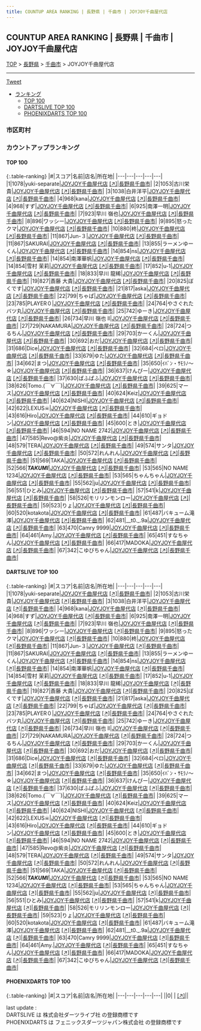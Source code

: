 ```yaml
---
title: COUNTUP AREA RANKING | 長野県 | 千曲市 | JOYJOY千曲屋代店
---
```

## COUNTUP AREA RANKING | 長野県 | 千曲市 | JOYJOY千曲屋代店

[TOP](/darts/rank/) > [長野県](/darts/rank/長野県/) > [千曲市](/darts/rank/長野県/千曲市/) > JOYJOY千曲屋代店

___

<a href="https://twitter.com/share?ref_src=twsrc%5Etfw" data-text="COUNTUP AREA RANKING | 長野県千曲市JOYJOY千曲屋代店" class="twitter-share-button" data-hashtags="DARTSLIVE,PHOENIXDARTS,darts,ダーツ" data-show-count="false">Tweet</a>

* [ランキング](#カウントアップランキング)
    * [TOP 100](#top-100)
    * [DARTSLIVE TOP 100](#dartslive-top-100)
    * [PHOENIXDARTS TOP 100](#phoenixdarts-top-100)

### 市区町村

<ul>

</ul>

### カウントアップランキング

#### TOP 100



{:.table-ranking}
|#|スコア|名前|店名|所在地|
|---|---|---|---|---|
|1|1078|<span class="rank-name-dl">yuki-separate</span>|<a href="/darts/rank/shops/574e4728aeb49d6d5f9f3321c1147265.html">JOYJOY千曲屋代店</a> <a href="https://search.dartslive.com/jp/shop/574e4728aeb49d6d5f9f3321c1147265">[↗]</a>|<a href="/darts/rank/長野県/千曲市">長野県千曲市</a>|
|2|1053|<span class="rank-name-dl">古川栄貴</span>|<a href="/darts/rank/shops/574e4728aeb49d6d5f9f3321c1147265.html">JOYJOY千曲屋代店</a> <a href="https://search.dartslive.com/jp/shop/574e4728aeb49d6d5f9f3321c1147265">[↗]</a>|<a href="/darts/rank/長野県/千曲市">長野県千曲市</a>|
|3|1038|<span class="rank-name-dl">白井洋平</span>|<a href="/darts/rank/shops/574e4728aeb49d6d5f9f3321c1147265.html">JOYJOY千曲屋代店</a> <a href="https://search.dartslive.com/jp/shop/574e4728aeb49d6d5f9f3321c1147265">[↗]</a>|<a href="/darts/rank/長野県/千曲市">長野県千曲市</a>|
|4|968|<span class="rank-name-dl">kana</span>|<a href="/darts/rank/shops/574e4728aeb49d6d5f9f3321c1147265.html">JOYJOY千曲屋代店</a> <a href="https://search.dartslive.com/jp/shop/574e4728aeb49d6d5f9f3321c1147265">[↗]</a>|<a href="/darts/rank/長野県/千曲市">長野県千曲市</a>|
|4|968|<span class="rank-name-dl">すず</span>|<a href="/darts/rank/shops/574e4728aeb49d6d5f9f3321c1147265.html">JOYJOY千曲屋代店</a> <a href="https://search.dartslive.com/jp/shop/574e4728aeb49d6d5f9f3321c1147265">[↗]</a>|<a href="/darts/rank/長野県/千曲市">長野県千曲市</a>|
|6|925|<span class="rank-name-dl">南澤一明</span>|<a href="/darts/rank/shops/574e4728aeb49d6d5f9f3321c1147265.html">JOYJOY千曲屋代店</a> <a href="https://search.dartslive.com/jp/shop/574e4728aeb49d6d5f9f3321c1147265">[↗]</a>|<a href="/darts/rank/長野県/千曲市">長野県千曲市</a>|
|7|923|<span class="rank-name-dl">早川 嶺也</span>|<a href="/darts/rank/shops/574e4728aeb49d6d5f9f3321c1147265.html">JOYJOY千曲屋代店</a> <a href="https://search.dartslive.com/jp/shop/574e4728aeb49d6d5f9f3321c1147265">[↗]</a>|<a href="/darts/rank/長野県/千曲市">長野県千曲市</a>|
|8|896|<span class="rank-name-dl">ワッシー</span>|<a href="/darts/rank/shops/574e4728aeb49d6d5f9f3321c1147265.html">JOYJOY千曲屋代店</a> <a href="https://search.dartslive.com/jp/shop/574e4728aeb49d6d5f9f3321c1147265">[↗]</a>|<a href="/darts/rank/長野県/千曲市">長野県千曲市</a>|
|9|895|<span class="rank-name-dl">怒ったクマ</span>|<a href="/darts/rank/shops/574e4728aeb49d6d5f9f3321c1147265.html">JOYJOY千曲屋代店</a> <a href="https://search.dartslive.com/jp/shop/574e4728aeb49d6d5f9f3321c1147265">[↗]</a>|<a href="/darts/rank/長野県/千曲市">長野県千曲市</a>|
|10|880|<span class="rank-name-dl">柊</span>|<a href="/darts/rank/shops/574e4728aeb49d6d5f9f3321c1147265.html">JOYJOY千曲屋代店</a> <a href="https://search.dartslive.com/jp/shop/574e4728aeb49d6d5f9f3321c1147265">[↗]</a>|<a href="/darts/rank/長野県/千曲市">長野県千曲市</a>|
|11|867|<span class="rank-name-dl">Jun-３</span>|<a href="/darts/rank/shops/574e4728aeb49d6d5f9f3321c1147265.html">JOYJOY千曲屋代店</a> <a href="https://search.dartslive.com/jp/shop/574e4728aeb49d6d5f9f3321c1147265">[↗]</a>|<a href="/darts/rank/長野県/千曲市">長野県千曲市</a>|
|11|867|<span class="rank-name-dl">SAKURAI</span>|<a href="/darts/rank/shops/574e4728aeb49d6d5f9f3321c1147265.html">JOYJOY千曲屋代店</a> <a href="https://search.dartslive.com/jp/shop/574e4728aeb49d6d5f9f3321c1147265">[↗]</a>|<a href="/darts/rank/長野県/千曲市">長野県千曲市</a>|
|13|855|<span class="rank-name-dl">ラーメンゆーくん</span>|<a href="/darts/rank/shops/574e4728aeb49d6d5f9f3321c1147265.html">JOYJOY千曲屋代店</a> <a href="https://search.dartslive.com/jp/shop/574e4728aeb49d6d5f9f3321c1147265">[↗]</a>|<a href="/darts/rank/長野県/千曲市">長野県千曲市</a>|
|14|854|<span class="rank-name-dl">ns</span>|<a href="/darts/rank/shops/574e4728aeb49d6d5f9f3321c1147265.html">JOYJOY千曲屋代店</a> <a href="https://search.dartslive.com/jp/shop/574e4728aeb49d6d5f9f3321c1147265">[↗]</a>|<a href="/darts/rank/長野県/千曲市">長野県千曲市</a>|
|14|854|<span class="rank-name-dl">南澤華帆</span>|<a href="/darts/rank/shops/574e4728aeb49d6d5f9f3321c1147265.html">JOYJOY千曲屋代店</a> <a href="https://search.dartslive.com/jp/shop/574e4728aeb49d6d5f9f3321c1147265">[↗]</a>|<a href="/darts/rank/長野県/千曲市">長野県千曲市</a>|
|14|854|<span class="rank-name-dl">雪村 茉莉</span>|<a href="/darts/rank/shops/574e4728aeb49d6d5f9f3321c1147265.html">JOYJOY千曲屋代店</a> <a href="https://search.dartslive.com/jp/shop/574e4728aeb49d6d5f9f3321c1147265">[↗]</a>|<a href="/darts/rank/長野県/千曲市">長野県千曲市</a>|
|17|852|<span class="rank-name-dl">u-1</span>|<a href="/darts/rank/shops/574e4728aeb49d6d5f9f3321c1147265.html">JOYJOY千曲屋代店</a> <a href="https://search.dartslive.com/jp/shop/574e4728aeb49d6d5f9f3321c1147265">[↗]</a>|<a href="/darts/rank/長野県/千曲市">長野県千曲市</a>|
|18|833|<span class="rank-name-dl">早川 龍稀</span>|<a href="/darts/rank/shops/574e4728aeb49d6d5f9f3321c1147265.html">JOYJOY千曲屋代店</a> <a href="https://search.dartslive.com/jp/shop/574e4728aeb49d6d5f9f3321c1147265">[↗]</a>|<a href="/darts/rank/長野県/千曲市">長野県千曲市</a>|
|19|827|<span class="rank-name-dl">斎藤 大貴</span>|<a href="/darts/rank/shops/574e4728aeb49d6d5f9f3321c1147265.html">JOYJOY千曲屋代店</a> <a href="https://search.dartslive.com/jp/shop/574e4728aeb49d6d5f9f3321c1147265">[↗]</a>|<a href="/darts/rank/長野県/千曲市">長野県千曲市</a>|
|20|825|<span class="rank-name-dl">ぼくです</span>|<a href="/darts/rank/shops/574e4728aeb49d6d5f9f3321c1147265.html">JOYJOY千曲屋代店</a> <a href="https://search.dartslive.com/jp/shop/574e4728aeb49d6d5f9f3321c1147265">[↗]</a>|<a href="/darts/rank/長野県/千曲市">長野県千曲市</a>|
|21|817|<span class="rank-name-dl">aska</span>|<a href="/darts/rank/shops/574e4728aeb49d6d5f9f3321c1147265.html">JOYJOY千曲屋代店</a> <a href="https://search.dartslive.com/jp/shop/574e4728aeb49d6d5f9f3321c1147265">[↗]</a>|<a href="/darts/rank/長野県/千曲市">長野県千曲市</a>|
|22|799|<span class="rank-name-dl">ちゃぱ</span>|<a href="/darts/rank/shops/574e4728aeb49d6d5f9f3321c1147265.html">JOYJOY千曲屋代店</a> <a href="https://search.dartslive.com/jp/shop/574e4728aeb49d6d5f9f3321c1147265">[↗]</a>|<a href="/darts/rank/長野県/千曲市">長野県千曲市</a>|
|23|785|<span class="rank-name-dl">PLAYER０</span>|<a href="/darts/rank/shops/574e4728aeb49d6d5f9f3321c1147265.html">JOYJOY千曲屋代店</a> <a href="https://search.dartslive.com/jp/shop/574e4728aeb49d6d5f9f3321c1147265">[↗]</a>|<a href="/darts/rank/長野県/千曲市">長野県千曲市</a>|
|24|764|<span class="rank-name-dl">やさぐれたバツ丸</span>|<a href="/darts/rank/shops/574e4728aeb49d6d5f9f3321c1147265.html">JOYJOY千曲屋代店</a> <a href="https://search.dartslive.com/jp/shop/574e4728aeb49d6d5f9f3321c1147265">[↗]</a>|<a href="/darts/rank/長野県/千曲市">長野県千曲市</a>|
|25|742|<span class="rank-name-dl">ゆーき</span>|<a href="/darts/rank/shops/574e4728aeb49d6d5f9f3321c1147265.html">JOYJOY千曲屋代店</a> <a href="https://search.dartslive.com/jp/shop/574e4728aeb49d6d5f9f3321c1147265">[↗]</a>|<a href="/darts/rank/長野県/千曲市">長野県千曲市</a>|
|26|734|<span class="rank-name-dl">早川 嶺也 ll</span>|<a href="/darts/rank/shops/574e4728aeb49d6d5f9f3321c1147265.html">JOYJOY千曲屋代店</a> <a href="https://search.dartslive.com/jp/shop/574e4728aeb49d6d5f9f3321c1147265">[↗]</a>|<a href="/darts/rank/長野県/千曲市">長野県千曲市</a>|
|27|729|<span class="rank-name-dl">NAKAMURA</span>|<a href="/darts/rank/shops/574e4728aeb49d6d5f9f3321c1147265.html">JOYJOY千曲屋代店</a> <a href="https://search.dartslive.com/jp/shop/574e4728aeb49d6d5f9f3321c1147265">[↗]</a>|<a href="/darts/rank/長野県/千曲市">長野県千曲市</a>|
|28|724|<span class="rank-name-dl">つるちん</span>|<a href="/darts/rank/shops/574e4728aeb49d6d5f9f3321c1147265.html">JOYJOY千曲屋代店</a> <a href="https://search.dartslive.com/jp/shop/574e4728aeb49d6d5f9f3321c1147265">[↗]</a>|<a href="/darts/rank/長野県/千曲市">長野県千曲市</a>|
|29|703|<span class="rank-name-dl">かーくん</span>|<a href="/darts/rank/shops/574e4728aeb49d6d5f9f3321c1147265.html">JOYJOY千曲屋代店</a> <a href="https://search.dartslive.com/jp/shop/574e4728aeb49d6d5f9f3321c1147265">[↗]</a>|<a href="/darts/rank/長野県/千曲市">長野県千曲市</a>|
|30|692|<span class="rank-name-dl">おだ</span>|<a href="/darts/rank/shops/574e4728aeb49d6d5f9f3321c1147265.html">JOYJOY千曲屋代店</a> <a href="https://search.dartslive.com/jp/shop/574e4728aeb49d6d5f9f3321c1147265">[↗]</a>|<a href="/darts/rank/長野県/千曲市">長野県千曲市</a>|
|31|686|<span class="rank-name-dl">Dice</span>|<a href="/darts/rank/shops/574e4728aeb49d6d5f9f3321c1147265.html">JOYJOY千曲屋代店</a> <a href="https://search.dartslive.com/jp/shop/574e4728aeb49d6d5f9f3321c1147265">[↗]</a>|<a href="/darts/rank/長野県/千曲市">長野県千曲市</a>|
|32|684|<span class="rank-name-dl">ペロ</span>|<a href="/darts/rank/shops/574e4728aeb49d6d5f9f3321c1147265.html">JOYJOY千曲屋代店</a> <a href="https://search.dartslive.com/jp/shop/574e4728aeb49d6d5f9f3321c1147265">[↗]</a>|<a href="/darts/rank/長野県/千曲市">長野県千曲市</a>|
|33|679|<span class="rank-name-dl">ゆた</span>|<a href="/darts/rank/shops/574e4728aeb49d6d5f9f3321c1147265.html">JOYJOY千曲屋代店</a> <a href="https://search.dartslive.com/jp/shop/574e4728aeb49d6d5f9f3321c1147265">[↗]</a>|<a href="/darts/rank/長野県/千曲市">長野県千曲市</a>|
|34|662|<span class="rank-name-dl">まつ</span>|<a href="/darts/rank/shops/574e4728aeb49d6d5f9f3321c1147265.html">JOYJOY千曲屋代店</a> <a href="https://search.dartslive.com/jp/shop/574e4728aeb49d6d5f9f3321c1147265">[↗]</a>|<a href="/darts/rank/長野県/千曲市">長野県千曲市</a>|
|35|650|<span class="rank-name-dl">ｲﾊﾞﾝ・ｻﾓﾗﾉ～☆</span>|<a href="/darts/rank/shops/574e4728aeb49d6d5f9f3321c1147265.html">JOYJOY千曲屋代店</a> <a href="https://search.dartslive.com/jp/shop/574e4728aeb49d6d5f9f3321c1147265">[↗]</a>|<a href="/darts/rank/長野県/千曲市">長野県千曲市</a>|
|36|637|<span class="rank-name-dl">けんぴー</span>|<a href="/darts/rank/shops/574e4728aeb49d6d5f9f3321c1147265.html">JOYJOY千曲屋代店</a> <a href="https://search.dartslive.com/jp/shop/574e4728aeb49d6d5f9f3321c1147265">[↗]</a>|<a href="/darts/rank/長野県/千曲市">長野県千曲市</a>|
|37|630|<span class="rank-name-dl">ぱふぱふ</span>|<a href="/darts/rank/shops/574e4728aeb49d6d5f9f3321c1147265.html">JOYJOY千曲屋代店</a> <a href="https://search.dartslive.com/jp/shop/574e4728aeb49d6d5f9f3321c1147265">[↗]</a>|<a href="/darts/rank/長野県/千曲市">長野県千曲市</a>|
|38|626|<span class="rank-name-dl">Tomo.(￣∀￣)</span>|<a href="/darts/rank/shops/574e4728aeb49d6d5f9f3321c1147265.html">JOYJOY千曲屋代店</a> <a href="https://search.dartslive.com/jp/shop/574e4728aeb49d6d5f9f3321c1147265">[↗]</a>|<a href="/darts/rank/長野県/千曲市">長野県千曲市</a>|
|39|625|<span class="rank-name-dl">マース</span>|<a href="/darts/rank/shops/574e4728aeb49d6d5f9f3321c1147265.html">JOYJOY千曲屋代店</a> <a href="https://search.dartslive.com/jp/shop/574e4728aeb49d6d5f9f3321c1147265">[↗]</a>|<a href="/darts/rank/長野県/千曲市">長野県千曲市</a>|
|40|624|<span class="rank-name-dl">Keiz</span>|<a href="/darts/rank/shops/574e4728aeb49d6d5f9f3321c1147265.html">JOYJOY千曲屋代店</a> <a href="https://search.dartslive.com/jp/shop/574e4728aeb49d6d5f9f3321c1147265">[↗]</a>|<a href="/darts/rank/長野県/千曲市">長野県千曲市</a>|
|40|624|<span class="rank-name-dl">NISHI</span>|<a href="/darts/rank/shops/574e4728aeb49d6d5f9f3321c1147265.html">JOYJOY千曲屋代店</a> <a href="https://search.dartslive.com/jp/shop/574e4728aeb49d6d5f9f3321c1147265">[↗]</a>|<a href="/darts/rank/長野県/千曲市">長野県千曲市</a>|
|42|622|<span class="rank-name-dl">LEXUS☠</span>|<a href="/darts/rank/shops/574e4728aeb49d6d5f9f3321c1147265.html">JOYJOY千曲屋代店</a> <a href="https://search.dartslive.com/jp/shop/574e4728aeb49d6d5f9f3321c1147265">[↗]</a>|<a href="/darts/rank/長野県/千曲市">長野県千曲市</a>|
|43|616|<span class="rank-name-dl">Hiro</span>|<a href="/darts/rank/shops/574e4728aeb49d6d5f9f3321c1147265.html">JOYJOY千曲屋代店</a> <a href="https://search.dartslive.com/jp/shop/574e4728aeb49d6d5f9f3321c1147265">[↗]</a>|<a href="/darts/rank/長野県/千曲市">長野県千曲市</a>|
|44|610|<span class="rank-name-dl">ギョドン</span>|<a href="/darts/rank/shops/574e4728aeb49d6d5f9f3321c1147265.html">JOYJOY千曲屋代店</a> <a href="https://search.dartslive.com/jp/shop/574e4728aeb49d6d5f9f3321c1147265">[↗]</a>|<a href="/darts/rank/長野県/千曲市">長野県千曲市</a>|
|45|600|<span class="rank-name-dl">とき</span>|<a href="/darts/rank/shops/574e4728aeb49d6d5f9f3321c1147265.html">JOYJOY千曲屋代店</a> <a href="https://search.dartslive.com/jp/shop/574e4728aeb49d6d5f9f3321c1147265">[↗]</a>|<a href="/darts/rank/長野県/千曲市">長野県千曲市</a>|
|46|594|<span class="rank-name-dl">NO NAME 2742</span>|<a href="/darts/rank/shops/574e4728aeb49d6d5f9f3321c1147265.html">JOYJOY千曲屋代店</a> <a href="https://search.dartslive.com/jp/shop/574e4728aeb49d6d5f9f3321c1147265">[↗]</a>|<a href="/darts/rank/長野県/千曲市">長野県千曲市</a>|
|47|585|<span class="rank-name-dl">Revo@紫炎</span>|<a href="/darts/rank/shops/574e4728aeb49d6d5f9f3321c1147265.html">JOYJOY千曲屋代店</a> <a href="https://search.dartslive.com/jp/shop/574e4728aeb49d6d5f9f3321c1147265">[↗]</a>|<a href="/darts/rank/長野県/千曲市">長野県千曲市</a>|
|48|579|<span class="rank-name-dl">TERA</span>|<a href="/darts/rank/shops/574e4728aeb49d6d5f9f3321c1147265.html">JOYJOY千曲屋代店</a> <a href="https://search.dartslive.com/jp/shop/574e4728aeb49d6d5f9f3321c1147265">[↗]</a>|<a href="/darts/rank/長野県/千曲市">長野県千曲市</a>|
|49|574|<span class="rank-name-dl">サンタ</span>|<a href="/darts/rank/shops/574e4728aeb49d6d5f9f3321c1147265.html">JOYJOY千曲屋代店</a> <a href="https://search.dartslive.com/jp/shop/574e4728aeb49d6d5f9f3321c1147265">[↗]</a>|<a href="/darts/rank/長野県/千曲市">長野県千曲市</a>|
|50|572|<span class="rank-name-dl">れんれん</span>|<a href="/darts/rank/shops/574e4728aeb49d6d5f9f3321c1147265.html">JOYJOY千曲屋代店</a> <a href="https://search.dartslive.com/jp/shop/574e4728aeb49d6d5f9f3321c1147265">[↗]</a>|<a href="/darts/rank/長野県/千曲市">長野県千曲市</a>|
|51|569|<span class="rank-name-dl">TAKA</span>|<a href="/darts/rank/shops/574e4728aeb49d6d5f9f3321c1147265.html">JOYJOY千曲屋代店</a> <a href="https://search.dartslive.com/jp/shop/574e4728aeb49d6d5f9f3321c1147265">[↗]</a>|<a href="/darts/rank/長野県/千曲市">長野県千曲市</a>|
|52|566|<span class="rank-name-dl">___TAKUMI___</span>|<a href="/darts/rank/shops/574e4728aeb49d6d5f9f3321c1147265.html">JOYJOY千曲屋代店</a> <a href="https://search.dartslive.com/jp/shop/574e4728aeb49d6d5f9f3321c1147265">[↗]</a>|<a href="/darts/rank/長野県/千曲市">長野県千曲市</a>|
|53|565|<span class="rank-name-dl">NO NAME 1234</span>|<a href="/darts/rank/shops/574e4728aeb49d6d5f9f3321c1147265.html">JOYJOY千曲屋代店</a> <a href="https://search.dartslive.com/jp/shop/574e4728aeb49d6d5f9f3321c1147265">[↗]</a>|<a href="/darts/rank/長野県/千曲市">長野県千曲市</a>|
|53|565|<span class="rank-name-dl">ちゃんちゃん</span>|<a href="/darts/rank/shops/574e4728aeb49d6d5f9f3321c1147265.html">JOYJOY千曲屋代店</a> <a href="https://search.dartslive.com/jp/shop/574e4728aeb49d6d5f9f3321c1147265">[↗]</a>|<a href="/darts/rank/長野県/千曲市">長野県千曲市</a>|
|55|562|<span class="rank-name-dl">ju</span>|<a href="/darts/rank/shops/574e4728aeb49d6d5f9f3321c1147265.html">JOYJOY千曲屋代店</a> <a href="https://search.dartslive.com/jp/shop/574e4728aeb49d6d5f9f3321c1147265">[↗]</a>|<a href="/darts/rank/長野県/千曲市">長野県千曲市</a>|
|56|551|<span class="rank-name-dl">ひとみ</span>|<a href="/darts/rank/shops/574e4728aeb49d6d5f9f3321c1147265.html">JOYJOY千曲屋代店</a> <a href="https://search.dartslive.com/jp/shop/574e4728aeb49d6d5f9f3321c1147265">[↗]</a>|<a href="/darts/rank/長野県/千曲市">長野県千曲市</a>|
|57|541|<span class="rank-name-dl">k</span>|<a href="/darts/rank/shops/574e4728aeb49d6d5f9f3321c1147265.html">JOYJOY千曲屋代店</a> <a href="https://search.dartslive.com/jp/shop/574e4728aeb49d6d5f9f3321c1147265">[↗]</a>|<a href="/darts/rank/長野県/千曲市">長野県千曲市</a>|
|58|526|<span class="rank-name-dl">モリリンモンロー</span>|<a href="/darts/rank/shops/574e4728aeb49d6d5f9f3321c1147265.html">JOYJOY千曲屋代店</a> <a href="https://search.dartslive.com/jp/shop/574e4728aeb49d6d5f9f3321c1147265">[↗]</a>|<a href="/darts/rank/長野県/千曲市">長野県千曲市</a>|
|59|523|<span class="rank-name-dl">りょ</span>|<a href="/darts/rank/shops/574e4728aeb49d6d5f9f3321c1147265.html">JOYJOY千曲屋代店</a> <a href="https://search.dartslive.com/jp/shop/574e4728aeb49d6d5f9f3321c1147265">[↗]</a>|<a href="/darts/rank/長野県/千曲市">長野県千曲市</a>|
|60|520|<span class="rank-name-dl">kotakota</span>|<a href="/darts/rank/shops/574e4728aeb49d6d5f9f3321c1147265.html">JOYJOY千曲屋代店</a> <a href="https://search.dartslive.com/jp/shop/574e4728aeb49d6d5f9f3321c1147265">[↗]</a>|<a href="/darts/rank/長野県/千曲市">長野県千曲市</a>|
|61|487|<span class="rank-name-dl">バキューム滝澤</span>|<a href="/darts/rank/shops/574e4728aeb49d6d5f9f3321c1147265.html">JOYJOY千曲屋代店</a> <a href="https://search.dartslive.com/jp/shop/574e4728aeb49d6d5f9f3321c1147265">[↗]</a>|<a href="/darts/rank/長野県/千曲市">長野県千曲市</a>|
|62|481|<span class="rank-name-dl">__t0._.9a</span>|<a href="/darts/rank/shops/574e4728aeb49d6d5f9f3321c1147265.html">JOYJOY千曲屋代店</a> <a href="https://search.dartslive.com/jp/shop/574e4728aeb49d6d5f9f3321c1147265">[↗]</a>|<a href="/darts/rank/長野県/千曲市">長野県千曲市</a>|
|63|470|<span class="rank-name-dl">Camry 9999</span>|<a href="/darts/rank/shops/574e4728aeb49d6d5f9f3321c1147265.html">JOYJOY千曲屋代店</a> <a href="https://search.dartslive.com/jp/shop/574e4728aeb49d6d5f9f3321c1147265">[↗]</a>|<a href="/darts/rank/長野県/千曲市">長野県千曲市</a>|
|64|461|<span class="rank-name-dl">Amy.</span>|<a href="/darts/rank/shops/574e4728aeb49d6d5f9f3321c1147265.html">JOYJOY千曲屋代店</a> <a href="https://search.dartslive.com/jp/shop/574e4728aeb49d6d5f9f3321c1147265">[↗]</a>|<a href="/darts/rank/長野県/千曲市">長野県千曲市</a>|
|65|451|<span class="rank-name-dl">すなちゃん</span>|<a href="/darts/rank/shops/574e4728aeb49d6d5f9f3321c1147265.html">JOYJOY千曲屋代店</a> <a href="https://search.dartslive.com/jp/shop/574e4728aeb49d6d5f9f3321c1147265">[↗]</a>|<a href="/darts/rank/長野県/千曲市">長野県千曲市</a>|
|66|417|<span class="rank-name-dl">MADOKA</span>|<a href="/darts/rank/shops/574e4728aeb49d6d5f9f3321c1147265.html">JOYJOY千曲屋代店</a> <a href="https://search.dartslive.com/jp/shop/574e4728aeb49d6d5f9f3321c1147265">[↗]</a>|<a href="/darts/rank/長野県/千曲市">長野県千曲市</a>|
|67|342|<span class="rank-name-dl">こゆびちゃん</span>|<a href="/darts/rank/shops/574e4728aeb49d6d5f9f3321c1147265.html">JOYJOY千曲屋代店</a> <a href="https://search.dartslive.com/jp/shop/574e4728aeb49d6d5f9f3321c1147265">[↗]</a>|<a href="/darts/rank/長野県/千曲市">長野県千曲市</a>|


#### DARTSLIVE TOP 100



{:.table-ranking}
|#|スコア|名前|店名|所在地|
|---|---|---|---|---|
|1|1078|<span class="rank-name-dl">yuki-separate</span>|<a href="/darts/rank/shops/574e4728aeb49d6d5f9f3321c1147265.html">JOYJOY千曲屋代店</a> <a href="https://search.dartslive.com/jp/shop/574e4728aeb49d6d5f9f3321c1147265">[↗]</a>|<a href="/darts/rank/長野県/千曲市">長野県千曲市</a>|
|2|1053|<span class="rank-name-dl">古川栄貴</span>|<a href="/darts/rank/shops/574e4728aeb49d6d5f9f3321c1147265.html">JOYJOY千曲屋代店</a> <a href="https://search.dartslive.com/jp/shop/574e4728aeb49d6d5f9f3321c1147265">[↗]</a>|<a href="/darts/rank/長野県/千曲市">長野県千曲市</a>|
|3|1038|<span class="rank-name-dl">白井洋平</span>|<a href="/darts/rank/shops/574e4728aeb49d6d5f9f3321c1147265.html">JOYJOY千曲屋代店</a> <a href="https://search.dartslive.com/jp/shop/574e4728aeb49d6d5f9f3321c1147265">[↗]</a>|<a href="/darts/rank/長野県/千曲市">長野県千曲市</a>|
|4|968|<span class="rank-name-dl">kana</span>|<a href="/darts/rank/shops/574e4728aeb49d6d5f9f3321c1147265.html">JOYJOY千曲屋代店</a> <a href="https://search.dartslive.com/jp/shop/574e4728aeb49d6d5f9f3321c1147265">[↗]</a>|<a href="/darts/rank/長野県/千曲市">長野県千曲市</a>|
|4|968|<span class="rank-name-dl">すず</span>|<a href="/darts/rank/shops/574e4728aeb49d6d5f9f3321c1147265.html">JOYJOY千曲屋代店</a> <a href="https://search.dartslive.com/jp/shop/574e4728aeb49d6d5f9f3321c1147265">[↗]</a>|<a href="/darts/rank/長野県/千曲市">長野県千曲市</a>|
|6|925|<span class="rank-name-dl">南澤一明</span>|<a href="/darts/rank/shops/574e4728aeb49d6d5f9f3321c1147265.html">JOYJOY千曲屋代店</a> <a href="https://search.dartslive.com/jp/shop/574e4728aeb49d6d5f9f3321c1147265">[↗]</a>|<a href="/darts/rank/長野県/千曲市">長野県千曲市</a>|
|7|923|<span class="rank-name-dl">早川 嶺也</span>|<a href="/darts/rank/shops/574e4728aeb49d6d5f9f3321c1147265.html">JOYJOY千曲屋代店</a> <a href="https://search.dartslive.com/jp/shop/574e4728aeb49d6d5f9f3321c1147265">[↗]</a>|<a href="/darts/rank/長野県/千曲市">長野県千曲市</a>|
|8|896|<span class="rank-name-dl">ワッシー</span>|<a href="/darts/rank/shops/574e4728aeb49d6d5f9f3321c1147265.html">JOYJOY千曲屋代店</a> <a href="https://search.dartslive.com/jp/shop/574e4728aeb49d6d5f9f3321c1147265">[↗]</a>|<a href="/darts/rank/長野県/千曲市">長野県千曲市</a>|
|9|895|<span class="rank-name-dl">怒ったクマ</span>|<a href="/darts/rank/shops/574e4728aeb49d6d5f9f3321c1147265.html">JOYJOY千曲屋代店</a> <a href="https://search.dartslive.com/jp/shop/574e4728aeb49d6d5f9f3321c1147265">[↗]</a>|<a href="/darts/rank/長野県/千曲市">長野県千曲市</a>|
|10|880|<span class="rank-name-dl">柊</span>|<a href="/darts/rank/shops/574e4728aeb49d6d5f9f3321c1147265.html">JOYJOY千曲屋代店</a> <a href="https://search.dartslive.com/jp/shop/574e4728aeb49d6d5f9f3321c1147265">[↗]</a>|<a href="/darts/rank/長野県/千曲市">長野県千曲市</a>|
|11|867|<span class="rank-name-dl">Jun-３</span>|<a href="/darts/rank/shops/574e4728aeb49d6d5f9f3321c1147265.html">JOYJOY千曲屋代店</a> <a href="https://search.dartslive.com/jp/shop/574e4728aeb49d6d5f9f3321c1147265">[↗]</a>|<a href="/darts/rank/長野県/千曲市">長野県千曲市</a>|
|11|867|<span class="rank-name-dl">SAKURAI</span>|<a href="/darts/rank/shops/574e4728aeb49d6d5f9f3321c1147265.html">JOYJOY千曲屋代店</a> <a href="https://search.dartslive.com/jp/shop/574e4728aeb49d6d5f9f3321c1147265">[↗]</a>|<a href="/darts/rank/長野県/千曲市">長野県千曲市</a>|
|13|855|<span class="rank-name-dl">ラーメンゆーくん</span>|<a href="/darts/rank/shops/574e4728aeb49d6d5f9f3321c1147265.html">JOYJOY千曲屋代店</a> <a href="https://search.dartslive.com/jp/shop/574e4728aeb49d6d5f9f3321c1147265">[↗]</a>|<a href="/darts/rank/長野県/千曲市">長野県千曲市</a>|
|14|854|<span class="rank-name-dl">ns</span>|<a href="/darts/rank/shops/574e4728aeb49d6d5f9f3321c1147265.html">JOYJOY千曲屋代店</a> <a href="https://search.dartslive.com/jp/shop/574e4728aeb49d6d5f9f3321c1147265">[↗]</a>|<a href="/darts/rank/長野県/千曲市">長野県千曲市</a>|
|14|854|<span class="rank-name-dl">南澤華帆</span>|<a href="/darts/rank/shops/574e4728aeb49d6d5f9f3321c1147265.html">JOYJOY千曲屋代店</a> <a href="https://search.dartslive.com/jp/shop/574e4728aeb49d6d5f9f3321c1147265">[↗]</a>|<a href="/darts/rank/長野県/千曲市">長野県千曲市</a>|
|14|854|<span class="rank-name-dl">雪村 茉莉</span>|<a href="/darts/rank/shops/574e4728aeb49d6d5f9f3321c1147265.html">JOYJOY千曲屋代店</a> <a href="https://search.dartslive.com/jp/shop/574e4728aeb49d6d5f9f3321c1147265">[↗]</a>|<a href="/darts/rank/長野県/千曲市">長野県千曲市</a>|
|17|852|<span class="rank-name-dl">u-1</span>|<a href="/darts/rank/shops/574e4728aeb49d6d5f9f3321c1147265.html">JOYJOY千曲屋代店</a> <a href="https://search.dartslive.com/jp/shop/574e4728aeb49d6d5f9f3321c1147265">[↗]</a>|<a href="/darts/rank/長野県/千曲市">長野県千曲市</a>|
|18|833|<span class="rank-name-dl">早川 龍稀</span>|<a href="/darts/rank/shops/574e4728aeb49d6d5f9f3321c1147265.html">JOYJOY千曲屋代店</a> <a href="https://search.dartslive.com/jp/shop/574e4728aeb49d6d5f9f3321c1147265">[↗]</a>|<a href="/darts/rank/長野県/千曲市">長野県千曲市</a>|
|19|827|<span class="rank-name-dl">斎藤 大貴</span>|<a href="/darts/rank/shops/574e4728aeb49d6d5f9f3321c1147265.html">JOYJOY千曲屋代店</a> <a href="https://search.dartslive.com/jp/shop/574e4728aeb49d6d5f9f3321c1147265">[↗]</a>|<a href="/darts/rank/長野県/千曲市">長野県千曲市</a>|
|20|825|<span class="rank-name-dl">ぼくです</span>|<a href="/darts/rank/shops/574e4728aeb49d6d5f9f3321c1147265.html">JOYJOY千曲屋代店</a> <a href="https://search.dartslive.com/jp/shop/574e4728aeb49d6d5f9f3321c1147265">[↗]</a>|<a href="/darts/rank/長野県/千曲市">長野県千曲市</a>|
|21|817|<span class="rank-name-dl">aska</span>|<a href="/darts/rank/shops/574e4728aeb49d6d5f9f3321c1147265.html">JOYJOY千曲屋代店</a> <a href="https://search.dartslive.com/jp/shop/574e4728aeb49d6d5f9f3321c1147265">[↗]</a>|<a href="/darts/rank/長野県/千曲市">長野県千曲市</a>|
|22|799|<span class="rank-name-dl">ちゃぱ</span>|<a href="/darts/rank/shops/574e4728aeb49d6d5f9f3321c1147265.html">JOYJOY千曲屋代店</a> <a href="https://search.dartslive.com/jp/shop/574e4728aeb49d6d5f9f3321c1147265">[↗]</a>|<a href="/darts/rank/長野県/千曲市">長野県千曲市</a>|
|23|785|<span class="rank-name-dl">PLAYER０</span>|<a href="/darts/rank/shops/574e4728aeb49d6d5f9f3321c1147265.html">JOYJOY千曲屋代店</a> <a href="https://search.dartslive.com/jp/shop/574e4728aeb49d6d5f9f3321c1147265">[↗]</a>|<a href="/darts/rank/長野県/千曲市">長野県千曲市</a>|
|24|764|<span class="rank-name-dl">やさぐれたバツ丸</span>|<a href="/darts/rank/shops/574e4728aeb49d6d5f9f3321c1147265.html">JOYJOY千曲屋代店</a> <a href="https://search.dartslive.com/jp/shop/574e4728aeb49d6d5f9f3321c1147265">[↗]</a>|<a href="/darts/rank/長野県/千曲市">長野県千曲市</a>|
|25|742|<span class="rank-name-dl">ゆーき</span>|<a href="/darts/rank/shops/574e4728aeb49d6d5f9f3321c1147265.html">JOYJOY千曲屋代店</a> <a href="https://search.dartslive.com/jp/shop/574e4728aeb49d6d5f9f3321c1147265">[↗]</a>|<a href="/darts/rank/長野県/千曲市">長野県千曲市</a>|
|26|734|<span class="rank-name-dl">早川 嶺也 ll</span>|<a href="/darts/rank/shops/574e4728aeb49d6d5f9f3321c1147265.html">JOYJOY千曲屋代店</a> <a href="https://search.dartslive.com/jp/shop/574e4728aeb49d6d5f9f3321c1147265">[↗]</a>|<a href="/darts/rank/長野県/千曲市">長野県千曲市</a>|
|27|729|<span class="rank-name-dl">NAKAMURA</span>|<a href="/darts/rank/shops/574e4728aeb49d6d5f9f3321c1147265.html">JOYJOY千曲屋代店</a> <a href="https://search.dartslive.com/jp/shop/574e4728aeb49d6d5f9f3321c1147265">[↗]</a>|<a href="/darts/rank/長野県/千曲市">長野県千曲市</a>|
|28|724|<span class="rank-name-dl">つるちん</span>|<a href="/darts/rank/shops/574e4728aeb49d6d5f9f3321c1147265.html">JOYJOY千曲屋代店</a> <a href="https://search.dartslive.com/jp/shop/574e4728aeb49d6d5f9f3321c1147265">[↗]</a>|<a href="/darts/rank/長野県/千曲市">長野県千曲市</a>|
|29|703|<span class="rank-name-dl">かーくん</span>|<a href="/darts/rank/shops/574e4728aeb49d6d5f9f3321c1147265.html">JOYJOY千曲屋代店</a> <a href="https://search.dartslive.com/jp/shop/574e4728aeb49d6d5f9f3321c1147265">[↗]</a>|<a href="/darts/rank/長野県/千曲市">長野県千曲市</a>|
|30|692|<span class="rank-name-dl">おだ</span>|<a href="/darts/rank/shops/574e4728aeb49d6d5f9f3321c1147265.html">JOYJOY千曲屋代店</a> <a href="https://search.dartslive.com/jp/shop/574e4728aeb49d6d5f9f3321c1147265">[↗]</a>|<a href="/darts/rank/長野県/千曲市">長野県千曲市</a>|
|31|686|<span class="rank-name-dl">Dice</span>|<a href="/darts/rank/shops/574e4728aeb49d6d5f9f3321c1147265.html">JOYJOY千曲屋代店</a> <a href="https://search.dartslive.com/jp/shop/574e4728aeb49d6d5f9f3321c1147265">[↗]</a>|<a href="/darts/rank/長野県/千曲市">長野県千曲市</a>|
|32|684|<span class="rank-name-dl">ペロ</span>|<a href="/darts/rank/shops/574e4728aeb49d6d5f9f3321c1147265.html">JOYJOY千曲屋代店</a> <a href="https://search.dartslive.com/jp/shop/574e4728aeb49d6d5f9f3321c1147265">[↗]</a>|<a href="/darts/rank/長野県/千曲市">長野県千曲市</a>|
|33|679|<span class="rank-name-dl">ゆた</span>|<a href="/darts/rank/shops/574e4728aeb49d6d5f9f3321c1147265.html">JOYJOY千曲屋代店</a> <a href="https://search.dartslive.com/jp/shop/574e4728aeb49d6d5f9f3321c1147265">[↗]</a>|<a href="/darts/rank/長野県/千曲市">長野県千曲市</a>|
|34|662|<span class="rank-name-dl">まつ</span>|<a href="/darts/rank/shops/574e4728aeb49d6d5f9f3321c1147265.html">JOYJOY千曲屋代店</a> <a href="https://search.dartslive.com/jp/shop/574e4728aeb49d6d5f9f3321c1147265">[↗]</a>|<a href="/darts/rank/長野県/千曲市">長野県千曲市</a>|
|35|650|<span class="rank-name-dl">ｲﾊﾞﾝ・ｻﾓﾗﾉ～☆</span>|<a href="/darts/rank/shops/574e4728aeb49d6d5f9f3321c1147265.html">JOYJOY千曲屋代店</a> <a href="https://search.dartslive.com/jp/shop/574e4728aeb49d6d5f9f3321c1147265">[↗]</a>|<a href="/darts/rank/長野県/千曲市">長野県千曲市</a>|
|36|637|<span class="rank-name-dl">けんぴー</span>|<a href="/darts/rank/shops/574e4728aeb49d6d5f9f3321c1147265.html">JOYJOY千曲屋代店</a> <a href="https://search.dartslive.com/jp/shop/574e4728aeb49d6d5f9f3321c1147265">[↗]</a>|<a href="/darts/rank/長野県/千曲市">長野県千曲市</a>|
|37|630|<span class="rank-name-dl">ぱふぱふ</span>|<a href="/darts/rank/shops/574e4728aeb49d6d5f9f3321c1147265.html">JOYJOY千曲屋代店</a> <a href="https://search.dartslive.com/jp/shop/574e4728aeb49d6d5f9f3321c1147265">[↗]</a>|<a href="/darts/rank/長野県/千曲市">長野県千曲市</a>|
|38|626|<span class="rank-name-dl">Tomo.(￣∀￣)</span>|<a href="/darts/rank/shops/574e4728aeb49d6d5f9f3321c1147265.html">JOYJOY千曲屋代店</a> <a href="https://search.dartslive.com/jp/shop/574e4728aeb49d6d5f9f3321c1147265">[↗]</a>|<a href="/darts/rank/長野県/千曲市">長野県千曲市</a>|
|39|625|<span class="rank-name-dl">マース</span>|<a href="/darts/rank/shops/574e4728aeb49d6d5f9f3321c1147265.html">JOYJOY千曲屋代店</a> <a href="https://search.dartslive.com/jp/shop/574e4728aeb49d6d5f9f3321c1147265">[↗]</a>|<a href="/darts/rank/長野県/千曲市">長野県千曲市</a>|
|40|624|<span class="rank-name-dl">Keiz</span>|<a href="/darts/rank/shops/574e4728aeb49d6d5f9f3321c1147265.html">JOYJOY千曲屋代店</a> <a href="https://search.dartslive.com/jp/shop/574e4728aeb49d6d5f9f3321c1147265">[↗]</a>|<a href="/darts/rank/長野県/千曲市">長野県千曲市</a>|
|40|624|<span class="rank-name-dl">NISHI</span>|<a href="/darts/rank/shops/574e4728aeb49d6d5f9f3321c1147265.html">JOYJOY千曲屋代店</a> <a href="https://search.dartslive.com/jp/shop/574e4728aeb49d6d5f9f3321c1147265">[↗]</a>|<a href="/darts/rank/長野県/千曲市">長野県千曲市</a>|
|42|622|<span class="rank-name-dl">LEXUS☠</span>|<a href="/darts/rank/shops/574e4728aeb49d6d5f9f3321c1147265.html">JOYJOY千曲屋代店</a> <a href="https://search.dartslive.com/jp/shop/574e4728aeb49d6d5f9f3321c1147265">[↗]</a>|<a href="/darts/rank/長野県/千曲市">長野県千曲市</a>|
|43|616|<span class="rank-name-dl">Hiro</span>|<a href="/darts/rank/shops/574e4728aeb49d6d5f9f3321c1147265.html">JOYJOY千曲屋代店</a> <a href="https://search.dartslive.com/jp/shop/574e4728aeb49d6d5f9f3321c1147265">[↗]</a>|<a href="/darts/rank/長野県/千曲市">長野県千曲市</a>|
|44|610|<span class="rank-name-dl">ギョドン</span>|<a href="/darts/rank/shops/574e4728aeb49d6d5f9f3321c1147265.html">JOYJOY千曲屋代店</a> <a href="https://search.dartslive.com/jp/shop/574e4728aeb49d6d5f9f3321c1147265">[↗]</a>|<a href="/darts/rank/長野県/千曲市">長野県千曲市</a>|
|45|600|<span class="rank-name-dl">とき</span>|<a href="/darts/rank/shops/574e4728aeb49d6d5f9f3321c1147265.html">JOYJOY千曲屋代店</a> <a href="https://search.dartslive.com/jp/shop/574e4728aeb49d6d5f9f3321c1147265">[↗]</a>|<a href="/darts/rank/長野県/千曲市">長野県千曲市</a>|
|46|594|<span class="rank-name-dl">NO NAME 2742</span>|<a href="/darts/rank/shops/574e4728aeb49d6d5f9f3321c1147265.html">JOYJOY千曲屋代店</a> <a href="https://search.dartslive.com/jp/shop/574e4728aeb49d6d5f9f3321c1147265">[↗]</a>|<a href="/darts/rank/長野県/千曲市">長野県千曲市</a>|
|47|585|<span class="rank-name-dl">Revo@紫炎</span>|<a href="/darts/rank/shops/574e4728aeb49d6d5f9f3321c1147265.html">JOYJOY千曲屋代店</a> <a href="https://search.dartslive.com/jp/shop/574e4728aeb49d6d5f9f3321c1147265">[↗]</a>|<a href="/darts/rank/長野県/千曲市">長野県千曲市</a>|
|48|579|<span class="rank-name-dl">TERA</span>|<a href="/darts/rank/shops/574e4728aeb49d6d5f9f3321c1147265.html">JOYJOY千曲屋代店</a> <a href="https://search.dartslive.com/jp/shop/574e4728aeb49d6d5f9f3321c1147265">[↗]</a>|<a href="/darts/rank/長野県/千曲市">長野県千曲市</a>|
|49|574|<span class="rank-name-dl">サンタ</span>|<a href="/darts/rank/shops/574e4728aeb49d6d5f9f3321c1147265.html">JOYJOY千曲屋代店</a> <a href="https://search.dartslive.com/jp/shop/574e4728aeb49d6d5f9f3321c1147265">[↗]</a>|<a href="/darts/rank/長野県/千曲市">長野県千曲市</a>|
|50|572|<span class="rank-name-dl">れんれん</span>|<a href="/darts/rank/shops/574e4728aeb49d6d5f9f3321c1147265.html">JOYJOY千曲屋代店</a> <a href="https://search.dartslive.com/jp/shop/574e4728aeb49d6d5f9f3321c1147265">[↗]</a>|<a href="/darts/rank/長野県/千曲市">長野県千曲市</a>|
|51|569|<span class="rank-name-dl">TAKA</span>|<a href="/darts/rank/shops/574e4728aeb49d6d5f9f3321c1147265.html">JOYJOY千曲屋代店</a> <a href="https://search.dartslive.com/jp/shop/574e4728aeb49d6d5f9f3321c1147265">[↗]</a>|<a href="/darts/rank/長野県/千曲市">長野県千曲市</a>|
|52|566|<span class="rank-name-dl">___TAKUMI___</span>|<a href="/darts/rank/shops/574e4728aeb49d6d5f9f3321c1147265.html">JOYJOY千曲屋代店</a> <a href="https://search.dartslive.com/jp/shop/574e4728aeb49d6d5f9f3321c1147265">[↗]</a>|<a href="/darts/rank/長野県/千曲市">長野県千曲市</a>|
|53|565|<span class="rank-name-dl">NO NAME 1234</span>|<a href="/darts/rank/shops/574e4728aeb49d6d5f9f3321c1147265.html">JOYJOY千曲屋代店</a> <a href="https://search.dartslive.com/jp/shop/574e4728aeb49d6d5f9f3321c1147265">[↗]</a>|<a href="/darts/rank/長野県/千曲市">長野県千曲市</a>|
|53|565|<span class="rank-name-dl">ちゃんちゃん</span>|<a href="/darts/rank/shops/574e4728aeb49d6d5f9f3321c1147265.html">JOYJOY千曲屋代店</a> <a href="https://search.dartslive.com/jp/shop/574e4728aeb49d6d5f9f3321c1147265">[↗]</a>|<a href="/darts/rank/長野県/千曲市">長野県千曲市</a>|
|55|562|<span class="rank-name-dl">ju</span>|<a href="/darts/rank/shops/574e4728aeb49d6d5f9f3321c1147265.html">JOYJOY千曲屋代店</a> <a href="https://search.dartslive.com/jp/shop/574e4728aeb49d6d5f9f3321c1147265">[↗]</a>|<a href="/darts/rank/長野県/千曲市">長野県千曲市</a>|
|56|551|<span class="rank-name-dl">ひとみ</span>|<a href="/darts/rank/shops/574e4728aeb49d6d5f9f3321c1147265.html">JOYJOY千曲屋代店</a> <a href="https://search.dartslive.com/jp/shop/574e4728aeb49d6d5f9f3321c1147265">[↗]</a>|<a href="/darts/rank/長野県/千曲市">長野県千曲市</a>|
|57|541|<span class="rank-name-dl">k</span>|<a href="/darts/rank/shops/574e4728aeb49d6d5f9f3321c1147265.html">JOYJOY千曲屋代店</a> <a href="https://search.dartslive.com/jp/shop/574e4728aeb49d6d5f9f3321c1147265">[↗]</a>|<a href="/darts/rank/長野県/千曲市">長野県千曲市</a>|
|58|526|<span class="rank-name-dl">モリリンモンロー</span>|<a href="/darts/rank/shops/574e4728aeb49d6d5f9f3321c1147265.html">JOYJOY千曲屋代店</a> <a href="https://search.dartslive.com/jp/shop/574e4728aeb49d6d5f9f3321c1147265">[↗]</a>|<a href="/darts/rank/長野県/千曲市">長野県千曲市</a>|
|59|523|<span class="rank-name-dl">りょ</span>|<a href="/darts/rank/shops/574e4728aeb49d6d5f9f3321c1147265.html">JOYJOY千曲屋代店</a> <a href="https://search.dartslive.com/jp/shop/574e4728aeb49d6d5f9f3321c1147265">[↗]</a>|<a href="/darts/rank/長野県/千曲市">長野県千曲市</a>|
|60|520|<span class="rank-name-dl">kotakota</span>|<a href="/darts/rank/shops/574e4728aeb49d6d5f9f3321c1147265.html">JOYJOY千曲屋代店</a> <a href="https://search.dartslive.com/jp/shop/574e4728aeb49d6d5f9f3321c1147265">[↗]</a>|<a href="/darts/rank/長野県/千曲市">長野県千曲市</a>|
|61|487|<span class="rank-name-dl">バキューム滝澤</span>|<a href="/darts/rank/shops/574e4728aeb49d6d5f9f3321c1147265.html">JOYJOY千曲屋代店</a> <a href="https://search.dartslive.com/jp/shop/574e4728aeb49d6d5f9f3321c1147265">[↗]</a>|<a href="/darts/rank/長野県/千曲市">長野県千曲市</a>|
|62|481|<span class="rank-name-dl">__t0._.9a</span>|<a href="/darts/rank/shops/574e4728aeb49d6d5f9f3321c1147265.html">JOYJOY千曲屋代店</a> <a href="https://search.dartslive.com/jp/shop/574e4728aeb49d6d5f9f3321c1147265">[↗]</a>|<a href="/darts/rank/長野県/千曲市">長野県千曲市</a>|
|63|470|<span class="rank-name-dl">Camry 9999</span>|<a href="/darts/rank/shops/574e4728aeb49d6d5f9f3321c1147265.html">JOYJOY千曲屋代店</a> <a href="https://search.dartslive.com/jp/shop/574e4728aeb49d6d5f9f3321c1147265">[↗]</a>|<a href="/darts/rank/長野県/千曲市">長野県千曲市</a>|
|64|461|<span class="rank-name-dl">Amy.</span>|<a href="/darts/rank/shops/574e4728aeb49d6d5f9f3321c1147265.html">JOYJOY千曲屋代店</a> <a href="https://search.dartslive.com/jp/shop/574e4728aeb49d6d5f9f3321c1147265">[↗]</a>|<a href="/darts/rank/長野県/千曲市">長野県千曲市</a>|
|65|451|<span class="rank-name-dl">すなちゃん</span>|<a href="/darts/rank/shops/574e4728aeb49d6d5f9f3321c1147265.html">JOYJOY千曲屋代店</a> <a href="https://search.dartslive.com/jp/shop/574e4728aeb49d6d5f9f3321c1147265">[↗]</a>|<a href="/darts/rank/長野県/千曲市">長野県千曲市</a>|
|66|417|<span class="rank-name-dl">MADOKA</span>|<a href="/darts/rank/shops/574e4728aeb49d6d5f9f3321c1147265.html">JOYJOY千曲屋代店</a> <a href="https://search.dartslive.com/jp/shop/574e4728aeb49d6d5f9f3321c1147265">[↗]</a>|<a href="/darts/rank/長野県/千曲市">長野県千曲市</a>|
|67|342|<span class="rank-name-dl">こゆびちゃん</span>|<a href="/darts/rank/shops/574e4728aeb49d6d5f9f3321c1147265.html">JOYJOY千曲屋代店</a> <a href="https://search.dartslive.com/jp/shop/574e4728aeb49d6d5f9f3321c1147265">[↗]</a>|<a href="/darts/rank/長野県/千曲市">長野県千曲市</a>|


#### PHOENIXDARTS TOP 100



{:.table-ranking}
|#|スコア|名前|店名|所在地|
|---|---|---|---|---|
||0|<span class="rank-name-dl"> </span>|<a href="/darts/rank/shops/.html"></a> <a href="">[↗]</a>|<a href="/darts/rank//"></a>|


<div class="footer border-top border-gray-light mt-5 pt-3 text-right text-gray">
    last update : <span style="font-weight: italic" id="foot_last_modified"></span><br />
    DARTSLIVE は 株式会社ダーツライブ社 の登録商標です<br />
    PHOENIXDARTS は フェニックスダーツジャパン株式会社 の登録商標です<br />
</div>

<script src="https://cdnjs.cloudflare.com/ajax/libs/jquery.tablesorter/2.31.3/js/jquery.tablesorter.min.js" integrity="sha512-qzgd5cYSZcosqpzpn7zF2ZId8f/8CHmFKZ8j7mU4OUXTNRd5g+ZHBPsgKEwoqxCtdQvExE5LprwwPAgoicguNg==" crossorigin="anonymous" referrerpolicy="no-referrer"></script>
<link rel="stylesheet" href="https://cdnjs.cloudflare.com/ajax/libs/jquery.tablesorter/2.31.3/css/theme.default.min.css" integrity="sha512-wghhOJkjQX0Lh3NSWvNKeZ0ZpNn+SPVXX1Qyc9OCaogADktxrBiBdKGDoqVUOyhStvMBmJQ8ZdMHiR3wuEq8+w==" crossorigin="anonymous" referrerpolicy="no-referrer" />
<script>
$(function() {
    $(".table-ranking").tablesorter({sortList:[[0, 0]]});
    $("#foot_last_modified").text(formatDate(new Date(document.lastModified), 'yyyy-MM-dd HH:mm:ss'));
});
</script>

<script async src="https://platform.twitter.com/widgets.js" charset="utf-8"></script>